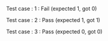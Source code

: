 



Test case : 1 : Fail
 (expected 1, got 0)



Test case : 2 : Pass
 (expected 1, got 1)



Test case : 3 : Pass
 (expected 0, got 0)


